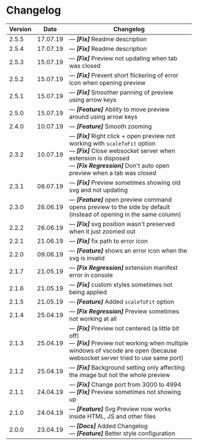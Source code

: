# Changelog

| Version | Date     | Changelog                                                                                                                                                                                                                                        |
| ------- | -------- | ------------------------------------------------------------------------------------------------------------------------------------------------------------------------------------------------------------------------------------------------ |
| 2.5.5   | 17.07.19 | &mdash; **_[Fix]_** Readme description                                                                                                                                                                                                           |
| 2.5.4   | 17.07.19 | &mdash; **_[Fix]_** Readme description                                                                                                                                                                                                           |
| 2.5.3   | 15.07.19 | &mdash; **_[Fix]_** Preview not updating when tab was closed                                                                                                                                                                                     |
| 2.5.2   | 15.07.19 | &mdash; **_[Fix]_** Prevent short flickering of error icon when opening preview                                                                                                                                                                  |
| 2.5.1   | 15.07.19 | &mdash; **_[Fix]_** Smoother panning of preview using arrow keys                                                                                                                                                                                 |
| 2.5.0   | 15.07.19 | &mdash; **_[Feature]_** Ability to move preview around using arrow keys                                                                                                                                                                          |
| 2.4.0   | 10.07.19 | &mdash; **_[Feature]_** Smooth zooming                                                                                                                                                                                                           |
| 2.3.2   | 10.07.19 | &mdash; **_[Fix]_** Right click + open preview not working with `scaleToFit` option <br> &mdash; **_[Fix]_** Close websocket server when extension is disposed <br> &mdash; **_[Fix Regression]_** Don't auto open preview when a tab was closed |
| 2.3.1   | 08.07.19 | &mdash; **_[Fix]_** Preview sometimes showing old svg and not updating                                                                                                                                                                           |
| 2.3.0   | 26.06.19 | &mdash; **_[Feature]_** open preview command opens preview to the side by default (instead of opening in the same column)                                                                                                                        |
| 2.2.2   | 26.06.19 | &mdash; **_[Fix]_** svg position wasn't preserved when it just zoomed out                                                                                                                                                                        |
| 2.2.1   | 21.06.19 | &mdash; **_[Fix]_** fix path to error icon                                                                                                                                                                                                       |
| 2.2.0   | 09.06.19 | &mdash; **_[Feature]_** shows an error icon when the svg is invalid                                                                                                                                                                              |
| 2.1.7   | 21.05.19 | &mdash; **_[Fix Regression]_** extension manifest error in console                                                                                                                                                                               |
| 2.1.6   | 21.05.19 | &mdash; **_[Fix]_** custom styles sometimes not being applied                                                                                                                                                                                    |
| 2.1.5   | 21.05.19 | &mdash; **_[Feature]_** Added `scaleToFit` option                                                                                                                                                                                                |
| 2.1.4   | 25.04.19 | &mdash; **_[Fix Regression]_** Preview sometimes not working at all                                                                                                                                                                              |
| 2.1.3   | 25.04.19 | &mdash; **_[Fix]_** Preview not centered (a little bit off) <br> &mdash; **_[Fix]_** Preview not working when multiple windows of vscode are open (because websocket server tried to use same port)                                              |
| 2.1.2   | 25.04.19 | &mdash; **_[Fix]_** Background setting only affecting the image but not the whole preview                                                                                                                                                        |
| 2.1.1   | 24.04.19 | &mdash; **_[Fix]_** Change port from 3000 to 4994 <br> &mdash; **_[Fix]_** Preview sometimes not showing up                                                                                                                                      |
| 2.1.0   | 24.04.19 | &mdash; **_[Feature]_** Svg Preview now works inside HTML, JS and other files                                                                                                                                                                    |
| 2.0.0   | 23.04.19 | &mdash; **_[Docs]_** Added Changelog <br> &mdash; **_[Feature]_** Better style configuration                                                                                                                                                     |

